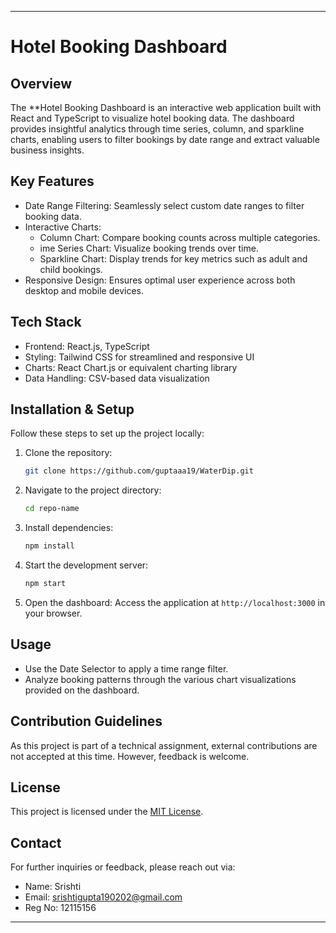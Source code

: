 

---

# Hotel Booking Dashboard

## Overview

The **Hotel Booking Dashboard is an interactive web application built with React and TypeScript to visualize hotel booking data. The dashboard provides insightful analytics through time series, column, and sparkline charts, enabling users to filter bookings by date range and extract valuable business insights.

## Key Features

- Date Range Filtering: Seamlessly select custom date ranges to filter booking data.
- Interactive Charts:
  - Column Chart: Compare booking counts across multiple categories.
  - ime Series Chart: Visualize booking trends over time.
  - Sparkline Chart: Display trends for key metrics such as adult and child bookings.
- Responsive Design: Ensures optimal user experience across both desktop and mobile devices.

## Tech Stack

- Frontend: React.js, TypeScript
- Styling: Tailwind CSS for streamlined and responsive UI
- Charts: React Chart.js or equivalent charting library
- Data Handling: CSV-based data visualization

## Installation & Setup

Follow these steps to set up the project locally:

1. Clone the repository:
   ```bash
   git clone https://github.com/guptaaa19/WaterDip.git
   ```
2. Navigate to the project directory:
   ```bash
   cd repo-name
   ```
3. Install dependencies:
   ```bash
   npm install
   ```
4. Start the development server:
   ```bash
   npm start
   ```
5. Open the dashboard: Access the application at `http://localhost:3000` in your browser.

## Usage

- Use the Date Selector to apply a time range filter.
- Analyze booking patterns through the various chart visualizations provided on the dashboard.

## Contribution Guidelines

As this project is part of a technical assignment, external contributions are not accepted at this time. However, feedback is welcome.

## License

This project is licensed under the [MIT License](./LICENSE).

## Contact

For further inquiries or feedback, please reach out via:

- Name: Srishti
- Email: srishtigupta190202@gmail.com
- Reg No: 12115156

---
